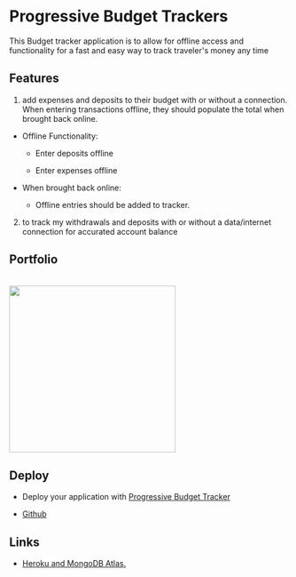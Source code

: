 # Progressive Budget Trackers


This Budget tracker application is to allow for offline access and functionality for a fast and easy way to track traveler's money  any time

## Features

1. add expenses and deposits to their budget with or without a connection. When entering transactions offline, they should populate the total when brought back online.

* Offline Functionality:

  * Enter deposits offline

  * Enter expenses offline

* When brought back online:

  * Offline entries should be added to tracker.

2. to track my withdrawals and deposits with or without a data/internet connection for accurated account balance

## Portfolio
<br>
<img src="./public/assets/images/page.gif" width="300" />

## Deploy

* Deploy your application with [Progressive Budget Tracker](https://progressive-budget-tracker-v.herokuapp.com/)

* [Github](https://github.com/klhi3/progressive-budget)


## Links

* [Heroku and MongoDB Atlas.](https://www.mongodb.com/cloud)
